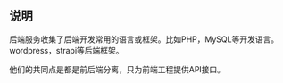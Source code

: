## 说明
后端服务收集了后端开发常用的语言或框架。比如PHP，MySQL等开发语言。wordpress，strapi等后端框架。

他们的共同点是都是前后端分离，只为前端工程提供API接口。

<cardList v-for="model in siteData" :key="model.title" :title="model.title" :data="model.items" />

<script setup>
// 网址导航页面的数据
import siteData from "./data/source.js";

</script>